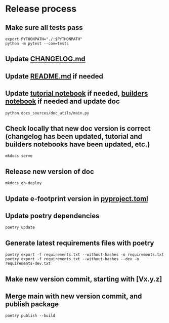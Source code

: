 # Release process

## Make sure all tests pass

```shell
export PYTHONPATH="./:$PYTHONPATH"
python -m pytest --cov=tests
```

## Update [CHANGELOG.md](CHANGELOG.md)

## Update [README.md](README.md) if needed

## Update [tutorial notebook](tutorial.ipynb) if needed, [builders notebook](builders.ipynb) if needed and update doc

```shell
python docs_sources/doc_utils/main.py
```

## Check locally that new doc version is correct (changelog has been updated, tutorial and builders notebooks have been updated, etc.)

```shell
mkdocs serve
```

## Release new version of doc

```shell
mkdocs gh-deploy
```

## Update e-footprint version in [pyproject.toml](pyproject.toml)

## Update poetry dependencies

```shell
poetry update
```

## Generate latest requirements files with poetry

```shell
poetry export -f requirements.txt --without-hashes -o requirements.txt 
poetry export -f requirements.txt --without-hashes --dev -o requirements-dev.txt 
```

## Make new version commit, starting with [Vx.y.z]

## Merge main with new version commit, and publish package

```shell
poetry publish --build
```
